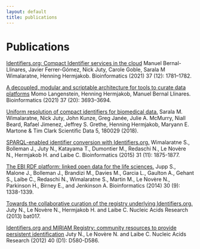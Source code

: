 ```yaml
---
layout: default
title: publications
---
```


# <i class="icon icon-common icon-publication"></i> Publications

[Identifiers.org: Compact Identifier services in the cloud](https://identifiers.org/pubmed:33031499)
Manuel Bernal-Llinares, Javier Ferrer-Gómez, Nick Juty, Carole Goble, Sarala M Wimalaratne, Henning Hermjakob.
Bioinformatics (2021) 37 (12): 1781–1782.

[A decoupled, modular and scriptable architecture for tools to curate data platforms](https://identifiers.org/pubmed:33830216)
Momo Langenstein, Henning Hermjakob, Manuel Bernal Llinares.
Bioinformatics (2021) 37 (20): 3693–3694.

[Uniform resolution of compact identifiers for biomedical data.](https://identifiers.org/pubmed:29737976)
Sarala M. Wimalaratne, Nick Juty, John Kunze, Greg Janée, Julie A. McMurry, Niall Beard, Rafael Jimenez, Jeffrey S. Grethe, Henning Hermjakob, Maryann E. Martone & Tim Clark
Scientific Data 5, 180029 (2018).

[SPARQL-enabled identifier conversion with Identifiers.org.](https://identifiers.org/pubmed:25638809)
Wimalaratne S., Bolleman J., Juty N., Katayama T., Dumontier M., Redaschi N., Le Novère N., Hermjakob H. and Laibe C.
Bioinformatics (2015) 31 (11): 1875-1877.

[The EBI RDF platform: linked open data for the life sciences.](https://identifiers.org/pubmed:22140103)
Jupp S., Malone J., Bolleman J., Brandizi M., Davies M., Garcia L., Gaulton A., Gehant S., Laibe C., Redaschi N., Wimalaratne S., Martin M., Le Novère N., Parkinson H., Birney E., and Jenkinson A.
Bioinformatics (2014) 30 (9): 1338-1339.

[Towards the collaborative curation of the registry underlying Identifiers.org.](https://identifiers.org/pubmed:23584831)
Juty N., Le Novère N., Hermjakob H. and Laibe C.
Nucleic Acids Research (2013) bat017.

[Identifiers.org and MIRIAM Registry: community resources to provide persistent identification](https://identifiers.org/pubmed:22140103)
Juty N., Le Novère N. and Laibe C.
Nucleic Acids Research (2012) 40 (D1): D580-D586.
